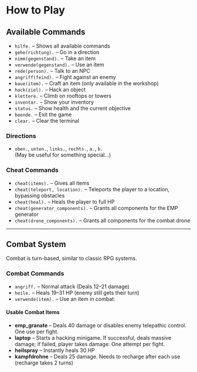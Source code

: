 # How to Play

## Available Commands

- `hilfe.` – Shows all available commands  
- `gehe(richtung).` – Go in a direction  
- `nimm(gegenstand).` – Take an item  
- `verwende(gegenstand).` – Use an item  
- `rede(person).` – Talk to an NPC  
- `angriff(feind).` – Fight against an enemy  
- `baue(item).` – Craft an item (only available in the workshop)  
- `hack(ziel).` – Hack an object  
- `klettere.` – Climb on rooftops or towers  
- `inventar.` – Show your inventory  
- `status.` – Show health and the current objective  
- `beende.` – Exit the game  
- `clear.` – Clear the terminal  

### Directions

- `oben.`, `unten.`, `links.`, `rechts.`, `a.`, `b.`  
  (May be useful for something special...)

### Cheat Commands

- `cheat(items).` – Gives all items  
- `cheat(teleport, location).` – Teleports the player to a location, bypassing obstacles  
- `cheat(heal).` – Heals the player to full HP  
- `cheat(generator_components).` – Grants all components for the EMP generator  
- `cheat(drone_components).` – Grants all components for the combat drone  

---

## Combat System

Combat is turn-based, similar to classic RPG systems.

### Combat Commands

- `angriff.` – Normal attack (Deals 12–21 damage)  
- `heile.` – Heals 19–31 HP (enemy still gets their turn)  
- `verwende(item).` – Use an item in combat:

#### Usable Combat Items

- **emp_granate** – Deals 40 damage or disables enemy telepathic control. One use per fight.  
- **laptop** – Starts a hacking minigame. If successful, deals massive damage; if failed, player takes damage. One attempt per fight.  
- **heilspray** – Instantly heals 30 HP  
- **kampfdrohne** – Deals 25 damage. Needs to recharge after each use (recharge takes 2 turns)  

